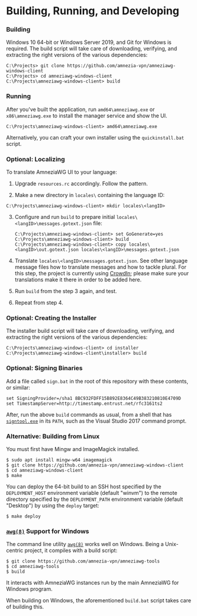 # Building, Running, and Developing

### Building

Windows 10 64-bit or Windows Server 2019, and Git for Windows is required. The build script will take care of downloading, verifying, and extracting the right versions of the various dependencies:

```text
C:\Projects> git clone https://github.com/amnezia-vpn/amneziawg-windows-client
C:\Projects> cd amneziawg-windows-client
C:\Projects\amneziawg-windows-client> build
```

### Running

After you've built the application, run `amd64\amneziawg.exe` or `x86\amneziawg.exe` to install the manager service and show the UI.

```text
C:\Projects\amneziawg-windows-client> amd64\amneziawg.exe
```

Alternatively, you can craft your own installer using the `quickinstall.bat` script.

### Optional: Localizing

To translate AmneziaWG UI to your language:

1. Upgrade `resources.rc` accordingly. Follow the pattern.

2. Make a new directory in `locales\` containing the language ID:

  ```text
  C:\Projects\amneziawg-windows-client> mkdir locales\<langID>
  ```

3. Configure and run `build` to prepare initial `locales\<langID>\messages.gotext.json` file:

   ```text
   C:\Projects\amneziawg-windows-client> set GoGenerate=yes
   C:\Projects\amneziawg-windows-client> build
   C:\Projects\amneziawg-windows-client> copy locales\<langID>\out.gotext.json locales\<langID>\messages.gotext.json
   ```

4. Translate `locales\<langID>\messages.gotext.json`. See other language message files how to translate messages and how to tackle plural. For this step, the project is currently using [CrowdIn](https://crowdin.com/translate/WireGuard); please make sure your translations make it there in order to be added here.

5. Run `build` from the step 3 again, and test.

6. Repeat from step 4.

### Optional: Creating the Installer

The installer build script will take care of downloading, verifying, and extracting the right versions of the various dependencies:

```text
C:\Projects\amneziawg-windows-client> cd installer
C:\Projects\amneziawg-windows-client\installer> build
```

### Optional: Signing Binaries

Add a file called `sign.bat` in the root of this repository with these contents, or similar:

```text
set SigningProvider=/sha1 8BC932FDFF15B892E8364C49B383210810E4709D
set TimestampServer=http://timestamp.entrust.net/rfc3161ts2
```

After, run the above `build` commands as usual, from a shell that has [`signtool.exe`](https://docs.microsoft.com/en-us/windows/desktop/SecCrypto/signtool) in its `PATH`, such as the Visual Studio 2017 command prompt.

### Alternative: Building from Linux

You must first have Mingw and ImageMagick installed.

```text
$ sudo apt install mingw-w64 imagemagick
$ git clone https://github.com/amnezia-vpn/amneziawg-windows-client
$ cd amneziawg-windows-client
$ make
```

You can deploy the 64-bit build to an SSH host specified by the `DEPLOYMENT_HOST` environment variable (default "winvm") to the remote directory specified by the `DEPLOYMENT_PATH` environment variable (default "Desktop") by using the `deploy` target:

```text
$ make deploy
```

### [`awg(8)`](https://github.com/amnezia-vpn/amneziawg-tools/blob/master/src/man/wg.8) Support for Windows

The command line utility [`awg(8)`](https://github.com/amnezia-vpn/amneziawg-tools/blob/master/src/man/wg.8) works well on Windows. Being a Unix-centric project, it compiles with a build script:

```text
$ git clone https://github.com/amnezia-vpn/amneziawg-tools
$ cd amneziawg-tools
$ build
```

It interacts with AmneziaWG instances run by the main AmneziaWG for Windows program.

When building on Windows, the aforementioned `build.bat` script takes care of building this.
